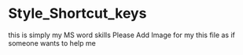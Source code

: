 # Style_Shortcut_keys
this is simply my MS word skills
Please Add Image for my this file as if someone wants to help me
